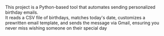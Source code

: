
This project is a Python-based tool that automates sending personalized birthday emails.
<br>
It reads a CSV file of birthdays, matches today's date, customizes a prewritten email template, and sends the message via Gmail, ensuring you never miss wishing someone on their special day
